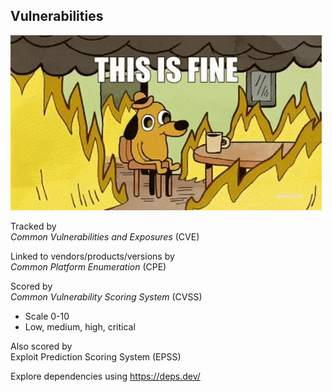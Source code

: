 ## Vulnerabilities

![](images/tenor-this-is-fine-gif-24177057.gif) <!-- .element: style="float: right; width: 40%;" -->

Tracked by<br/>*Common Vulnerabilities and Exposures* (CVE) [](https://de.wikipedia.org/wiki/Common_Vulnerabilities_and_Exposures)

Linked to vendors/products/versions by<br/>*Common Platform Enumeration* (CPE) [](https://nvd.nist.gov/products/cpe)

Scored by<br/>*Common Vulnerability Scoring System* (CVSS) [](https://nvd.nist.gov/vuln-metrics/cvss)

- Scale 0-10
- Low, medium, high, critical

Also scored by<br/>Exploit Prediction Scoring System (EPSS) [](https://www.first.org/epss/)

Explore dependencies using https://deps.dev/